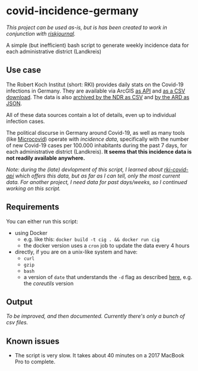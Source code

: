 # covid-incidence-germany
_This project can be used as-is, but is has been created to work in conjunction with [riskjournal](https://github.com/lenaschimmel/riskjournal)._

A simple (but inefficient) bash script to generate weekly incidence data for each administrative district (Landkreis)

## Use case
The Robert Koch Institut (short: RKI) provides daily stats on the Covid-19 infections in Germany. They are available via ArcGIS [as API](https://npgeo-corona-npgeo-de.hub.arcgis.com/datasets/dd4580c810204019a7b8eb3e0b329dd6_0) and [as a CSV download](https://www.arcgis.com/home/item.html?id=f10774f1c63e40168479a1feb6c7ca74). The data is also [archived by the NDR as CSV](https://github.com/NorddeutscherRundfunk/corona_daten "Norddeutscher Rundfunk - Northern German Broadcast") and [by the ARD as JSON](https://github.com/ard-data/2020-rki-archive "Arbeitsgemeinschaft der öffentlich-rechtlichen Rundfunkanstalten der Bundesrepublik Deutschland – Working group of public broadcasters of the Federal Republic of Germany").

All of these data sources contain a lot of details, even up to individual infection cases.

The political discurse in Germany around Covid-19, as well as many tools (like [Microcovid](https://www.microcovid.org)) operate with _incidence data_, specifically with the number of new Covid-19 cases per 100.000 inhabitants during the past 7 days, for each administrative district (Landkreis). **It seems that this incidence data is not readily available anywhere.**

_Note: during the (late) devlopment of this script, I learned about [rki-covid-api](https://github.com/marlon360/rki-covid-api) which offers this data, but as far as I can tell, only the most current data. For another project, I need data for past days/weeks, so I continued working on this script._

## Requirements
You can either run this script:
 * using Docker
   * e.g. like this: `docker build -t cig . && docker run cig`
   * the docker version uses a `cron` job to update the data every 4 hours
 * directly, if you are on a unix-like system and have:
   * `curl`
   * `gzip`
   * `bash`
   * a version of `date` that understands the `-d` flag as described [here](https://man7.org/linux/man-pages/man1/date.1.html), e.g. the _coreutils_ version
   
## Output
_To be improved, and then documented. Currently there's only a bunch of csv files._

## Known issues
 * The script is very slow. It takes about 40 minutes on a 2017 MacBook Pro to complete.
